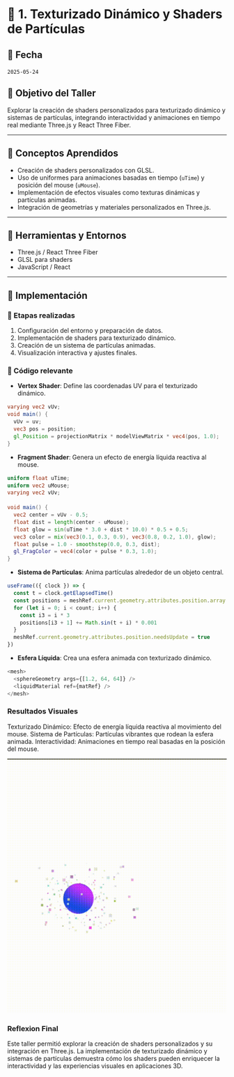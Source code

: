 # 🧪 1. Texturizado Dinámico y Shaders de Partículas

## 📅 Fecha
`2025-05-24`

## 🎯 Objetivo del Taller

Explorar la creación de shaders personalizados para texturizado dinámico y sistemas de partículas, integrando interactividad y animaciones en tiempo real mediante Three.js y React Three Fiber.

---

## 🧠 Conceptos Aprendidos

- Creación de shaders personalizados con GLSL.
- Uso de uniformes para animaciones basadas en tiempo (`uTime`) y posición del mouse (`uMouse`).
- Implementación de efectos visuales como texturas dinámicas y partículas animadas.
- Integración de geometrías y materiales personalizados en Three.js.

---

## 🔧 Herramientas y Entornos

- Three.js / React Three Fiber
- GLSL para shaders
- JavaScript / React

---

## 🧪 Implementación

### 🔹 Etapas realizadas
1. Configuración del entorno y preparación de datos.
2. Implementación de shaders para texturizado dinámico.
3. Creación de un sistema de partículas animadas.
4. Visualización interactiva y ajustes finales.

### 🔹 Código relevante

- **Vertex Shader**: Define las coordenadas UV para el texturizado dinámico.

```glsl
varying vec2 vUv;
void main() {
  vUv = uv;
  vec3 pos = position;
  gl_Position = projectionMatrix * modelViewMatrix * vec4(pos, 1.0);
}
```
- **Fragment Shader**: Genera un efecto de energía líquida reactiva al mouse.

```glsl
uniform float uTime;
uniform vec2 uMouse;
varying vec2 vUv;

void main() {
  vec2 center = vUv - 0.5;
  float dist = length(center - uMouse);
  float glow = sin(uTime * 3.0 + dist * 10.0) * 0.5 + 0.5;
  vec3 color = mix(vec3(0.1, 0.3, 0.9), vec3(0.8, 0.2, 1.0), glow);
  float pulse = 1.0 - smoothstep(0.0, 0.3, dist);
  gl_FragColor = vec4(color + pulse * 0.3, 1.0);
}
```

- **Sistema de Partículas**: Anima partículas alrededor de un objeto central.

```javascript
useFrame(({ clock }) => {
  const t = clock.getElapsedTime()
  const positions = meshRef.current.geometry.attributes.position.array
  for (let i = 0; i < count; i++) {
    const i3 = i * 3
    positions[i3 + 1] += Math.sin(t + i) * 0.001
  }
  meshRef.current.geometry.attributes.position.needsUpdate = true
})
```
- **Esfera Líquida**: Crea una esfera animada con texturizado dinámico.

```javascript
<mesh>
  <sphereGeometry args={[1.2, 64, 64]} />
  <liquidMaterial ref={matRef} />
</mesh>
```

### Resultados Visuales

Texturizado Dinámico: Efecto de energía líquida reactiva al movimiento del mouse.
Sistema de Partículas: Partículas vibrantes que rodean la esfera animada.
Interactividad: Animaciones en tiempo real basadas en la posición del mouse.

![Texturizado dinamico ](resultados/texturizado_dimanico.gif)


### Reflexion Final

Este taller permitió explorar la creación de shaders personalizados y su integración en Three.js. La implementación de texturizado dinámico y sistemas de partículas demuestra cómo los shaders pueden enriquecer la interactividad y las experiencias visuales en aplicaciones 3D.

